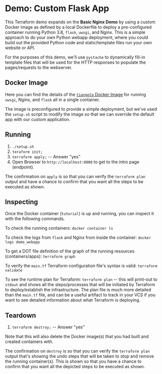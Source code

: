 # Demo: Custom Flask App

This Terraform demo expands on the __Basic Nginx Demo__ by using a custom Docker image as defined by a local Dockerfile to deploy a pre-configured container running Python 3.8, `flask`, `uwsgi`, and Nginx. This is a simple approach to do your own Python webapp deployment, where you could build out the provided Python code and static/template files run your own website or API.

For the purposes of this demo, we'll use `pystache` to dynamically fill-in template files that will be used for the HTTP responses to populate the pages/requests to the webserver.

## Docker Image

Here you can find the details of the [`tiangolo` Docker Image](https://github.com/tiangolo/uwsgi-nginx-flask-docker) for running `uwsgi`, Nginx, and `flask` all in a single container.

The image is preconfigured to provide a simple deployment, but we've used the `setup.sh` script to modify the image so that we can override the default app with our custom application.

## Running

1. `./setup.sh`
1. `teraform init;`
1. `terraform apply;` -- Answer "yes"
1. Open Browser to `http://localhost:8080` to get to the intro page (endpoint).

The confirmation on `apply` is so that you can verify the `terraform plan` output and have a chance to confirm that you want all the steps to be executed as shown.

## Inspecting

Once the Docker container (`tutorial`) is up and running, you can inspect it with the following commands.

To check the running containers: `docker container ls`

To check the logs from `flask` and Nginx from inside the container: `docker logs demo_webapp`

To get a DOT file definition of the graph of the running resources (containers/apps): `terraform graph`

To verify the `main.tf` Terraform configuration file's syntax is valid: `terraform validate`

To see the runtime plan for Terraform: `terraform plan` -- this will print-out to `stdout` and shows all the steps/processes that will be initiated by Terraform to deploy/establish the infrastructure. The plan file is much more detailed than the `main.tf` file, and can be a useful artifact to track in your VCS if you want to see detailed information about what Terraform is deploying.

## Teardown

1. `terraform destroy;` -- Answer "yes"

Note that this will also delete the Docker image(s) that you had built and created containers with.

The confirmation on `destroy` is so that you can verify the `terraform plan` output that's showing the undo steps that will be taken to stop and remove the running container(s). This is shown so that you have a chance to confirm that you want all the depicted steps to be executed as shown.
